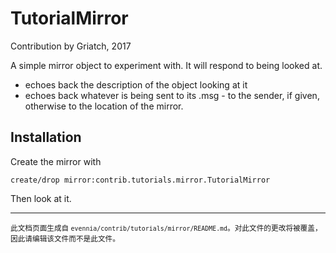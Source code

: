 # TutorialMirror

Contribution by Griatch, 2017

A simple mirror object to experiment with. It will respond to being looked at.

- echoes back the description of the object looking at it
- echoes back whatever is being sent to its .msg - to the
  sender, if given, otherwise to the location of the mirror.

## Installation

Create the mirror with

    create/drop mirror:contrib.tutorials.mirror.TutorialMirror

Then look at it.


----

<small>此文档页面生成自 `evennia/contrib/tutorials/mirror/README.md`。对此文件的更改将被覆盖，因此请编辑该文件而不是此文件。</small>
